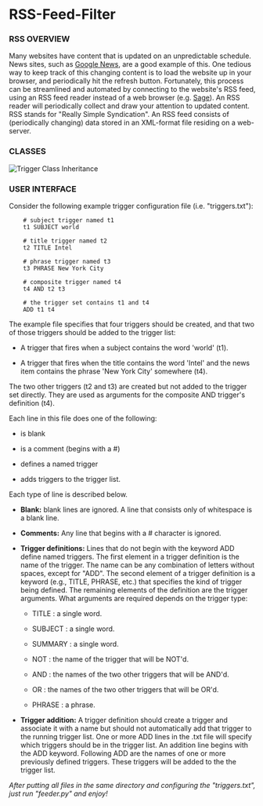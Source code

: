 # RSS-Feed-Filter
### RSS OVERVIEW
Many websites have content that is updated on an unpredictable schedule. News sites, such as [Google News](http://news.google.com/), are a good example of this. One tedious way to keep track of this changing content is to load the website up in your browser, and periodically hit the refresh button. Fortunately, this process can be streamlined and automated by connecting to the website's RSS feed, using an RSS feed reader instead of a web browser (e.g. [Sage](https://addons.mozilla.org/en-US/firefox/addon/sage/)). An RSS reader will periodically collect and draw your attention to updated content. RSS stands for "Really Simple Syndication". An RSS feed consists of (periodically changing) data stored in an XML-format file residing on a web-server.

### CLASSES
![Trigger Class Inheritance](http://res.cloudinary.com/dijvrdblg/image/upload/v1474087411/cesitli/files_ps06_files_trigger_inheritance_large.png)

### USER INTERFACE
Consider the following example trigger configuration file (i.e. "triggers.txt"):

        # subject trigger named t1
        t1 SUBJECT world

        # title trigger named t2
        t2 TITLE Intel

        # phrase trigger named t3
        t3 PHRASE New York City

        # composite trigger named t4
        t4 AND t2 t3

        # the trigger set contains t1 and t4
        ADD t1 t4
The example file specifies that four triggers should be created, and that two of those triggers should be added to the trigger list:

- A trigger that fires when a subject contains the word 'world' (t1).

- A trigger that fires when the title contains the word 'Intel' and the news item contains the phrase 'New York City' somewhere (t4).

The two other triggers (t2 and t3) are created but not added to the trigger set directly. They are used as arguments for the composite AND trigger's definition (t4).

Each line in this file does one of the following:

- is blank

- is a comment (begins with a #)

- defines a named trigger

- adds triggers to the trigger list.

Each type of line is described below.

- **Blank:** blank lines are ignored. A line that consists only of whitespace is a blank line.

- **Comments:** Any line that begins with a # character is ignored.

- **Trigger definitions:** Lines that do not begin with the keyword ADD define named triggers. The first element in a trigger definition is the name of the trigger. The name can be any combination of letters without spaces, except for "ADD". The second element of a trigger definition is a keyword (e.g., TITLE, PHRASE, etc.) that specifies the kind of trigger being defined. The remaining elements of the definition are the trigger arguments. What arguments are required depends on the trigger type:

  - TITLE : a single word.

  - SUBJECT : a single word.

  - SUMMARY : a single word.

  - NOT : the name of the trigger that will be NOT'd.

  - AND : the names of the two other triggers that will be AND'd.

  - OR : the names of the two other triggers that will be OR'd.

  - PHRASE : a phrase.

- **Trigger addition:** A trigger definition should create a trigger and associate it with a name but should not automatically add that trigger to the running trigger list. One or more ADD lines in the .txt file will specify which triggers should be in the trigger list. An addition line begins with the ADD keyword. Following ADD are the names of one or more previously defined triggers. These triggers will be added to the the trigger list.  

*After putting all files in the same directory and configuring the "triggers.txt", just run "feeder.py" and enjoy!*

